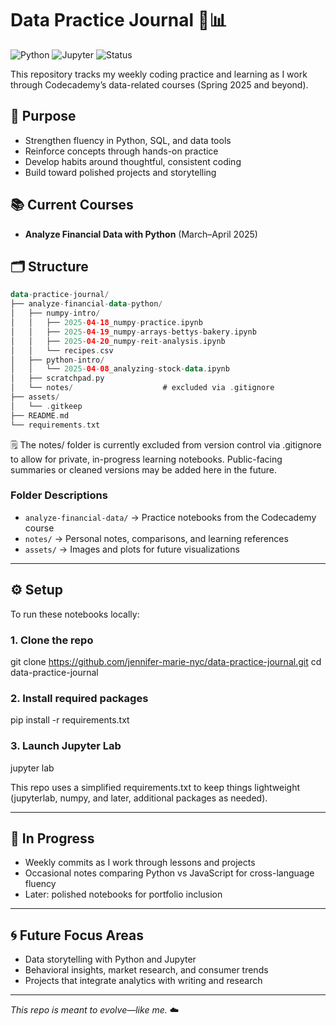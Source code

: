 # Data Practice Journal 🧠📊

![Python](https://img.shields.io/badge/code-python-blue)
![Jupyter](https://img.shields.io/badge/environment-jupyter-lightgrey)
![Status](https://img.shields.io/badge/progress-weekly_commit_tracking-green)

This repository tracks my weekly coding practice and learning as I work through Codecademy’s data-related courses (Spring 2025 and beyond).

## 📌 Purpose
- Strengthen fluency in Python, SQL, and data tools
- Reinforce concepts through hands-on practice
- Develop habits around thoughtful, consistent coding
- Build toward polished projects and storytelling


## 📚 Current Courses
- **Analyze Financial Data with Python** (March–April 2025)

## 🗂️ Structure

```kotlin
data-practice-journal/
├── analyze-financial-data-python/
│   ├── numpy-intro/
│   │   ├── 2025-04-18_numpy-practice.ipynb
│   │   ├── 2025-04-19_numpy-arrays-bettys-bakery.ipynb
│   │   ├── 2025-04-20_numpy-reit-analysis.ipynb
│   │   └── recipes.csv
│   ├── python-intro/
│   │   └── 2025-04-08_analyzing-stock-data.ipynb
│   ├── scratchpad.py
│   └── notes/                    # excluded via .gitignore
├── assets/
│   └── .gitkeep
├── README.md
└── requirements.txt
```


🗒️ The notes/ folder is currently excluded from version control via .gitignore to allow for private, in-progress learning notebooks. Public-facing summaries or cleaned versions may be added here in the future.


### Folder Descriptions

- `analyze-financial-data/` → Practice notebooks from the Codecademy course
- `notes/` → Personal notes, comparisons, and learning references
- `assets/` → Images and plots for future visualizations

---

## ⚙️ Setup
To run these notebooks locally:
### 1. Clone the repo
git clone https://github.com/jennifer-marie-nyc/data-practice-journal.git
cd data-practice-journal

### 2. Install required packages
pip install -r requirements.txt

### 3. Launch Jupyter Lab
jupyter lab

This repo uses a simplified requirements.txt to keep things lightweight (jupyterlab, numpy, and later, additional packages as needed).

---

## 🚧 In Progress

- Weekly commits as I work through lessons and projects
- Occasional notes comparing Python vs JavaScript for cross-language fluency
- Later: polished notebooks for portfolio inclusion

---

## 🌀 Future Focus Areas

- Data storytelling with Python and Jupyter
- Behavioral insights, market research, and consumer trends
- Projects that integrate analytics with writing and research

---

_This repo is meant to evolve—like me._ ☁️

